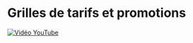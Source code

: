 # Grilles de tarifs et promotions

[![Vidéo YouTube](http://img.youtube.com/vi/PfjH3uzNyzQ/0.jpg)](https://www.youtube.com/embed/PfjH3uzNyzQ)

